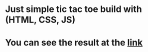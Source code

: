 # Just simple tic tac toe build with (HTML, CSS, JS)
# You can see the result at the <a href="https://maamoun3911.github.io/tic-tac-toe/">link</a>
